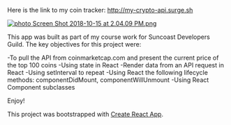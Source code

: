 Here is the link to my coin tracker: http://my-crypto-api.surge.sh

<a href="http://s1248.photobucket.com/user/Michael_Yenny/media/Screen%20Shot%202018-10-15%20at%202.04.09%20PM.png.html" target="_blank"><img src="http://i1248.photobucket.com/albums/hh488/Michael_Yenny/th_Screen%20Shot%202018-10-15%20at%202.04.09%20PM.png" border="0" alt=" photo Screen Shot 2018-10-15 at 2.04.09 PM.png"></a>

This app was built as part of my course work for Suncoast Developers Guild. The key objectives for this project were:


-To pull the API from coinmarketcap.com and present the current price of the top 100 coins
-Using state in React
-Render data from an API request in React
-Using setInterval to repeat
-Using React the following lifecycle methods: componentDidMount, componentWillUnmount
-Using React Component subclasses


Enjoy!

This project was bootstrapped with [Create React App](https://github.com/facebookincubator/create-react-app).
